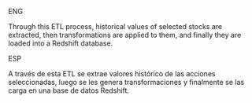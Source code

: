 ENG

Through this ETL process, historical values of selected stocks are extracted, then transformations are applied to them, and finally they are loaded into a Redshift database.


ESP

A través de esta ETL se extrae valores histórico de las acciones seleccionadas, luego se les genera transformaciones y finalmente se las carga en una base de datos Redshift.
